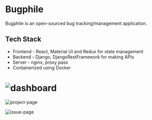 # Bugphile
Bugphile is an open-sourced bug tracking/management application.

## Tech Stack


- Frontend - React, Material UI and Redux for state management
- Backend - Django, DjangoRestFramework for making APIs
- Server - nginx, proxy pass
- Containerized using Docker

# ![dashboard](https://user-images.githubusercontent.com/62887792/166125421-94e28fdb-eee3-47b7-958b-7471c1f2c4f3.png)

![project-page](https://user-images.githubusercontent.com/62887792/166125476-717c9d56-ef1e-4664-adf5-110f253b4d18.png)

![issue-page](https://user-images.githubusercontent.com/62887792/166125508-d5243e49-1d00-453a-8667-32c226b7c898.png)
